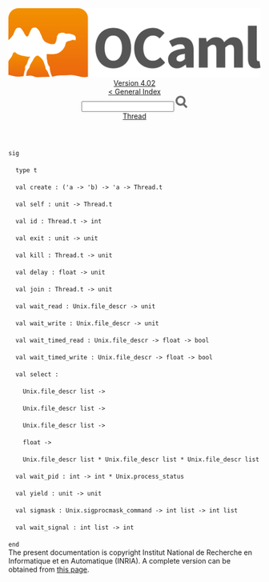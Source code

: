 <!-- ((! set title API !)) ((! set documentation !)) ((! set api !)) ((! set nobreadcrumb !)) -->
<div class="api"><header><nav class="toc brand"><a class="brand" href="https://ocaml.org/"><img src="colour-logo-gray.svg" class="svg" alt="OCaml"></a></nav><nav class="toc"><div class="toc_version"><a href="/docs" id="version-select">Version 4.02</a></div><a href="index.html">&lt; General Index</a><div class="api_search"><input type="text" name="apisearch" id="api_search" oninput="mySearch(false);" onkeypress="this.oninput();" onclick="this.oninput();" onpaste="this.oninput();">
<img src="search_icon.svg" alt="Search" class="svg" onclick="mySearch(false)"></div>
<div id="search_results"></div><div class="toc_title"><a href="Thread.html">Thread</a></div><ul></ul></nav></header>
<code class="code"><span class="keyword">sig</span><br>
&nbsp;&nbsp;<span class="keyword">type</span>&nbsp;t<br>
&nbsp;&nbsp;<span class="keyword">val</span>&nbsp;create&nbsp;:&nbsp;(<span class="keywordsign">'</span>a&nbsp;<span class="keywordsign">-&gt;</span>&nbsp;<span class="keywordsign">'</span>b)&nbsp;<span class="keywordsign">-&gt;</span>&nbsp;<span class="keywordsign">'</span>a&nbsp;<span class="keywordsign">-&gt;</span>&nbsp;<span class="constructor">Thread</span>.t<br>
&nbsp;&nbsp;<span class="keyword">val</span>&nbsp;self&nbsp;:&nbsp;unit&nbsp;<span class="keywordsign">-&gt;</span>&nbsp;<span class="constructor">Thread</span>.t<br>
&nbsp;&nbsp;<span class="keyword">val</span>&nbsp;id&nbsp;:&nbsp;<span class="constructor">Thread</span>.t&nbsp;<span class="keywordsign">-&gt;</span>&nbsp;int<br>
&nbsp;&nbsp;<span class="keyword">val</span>&nbsp;exit&nbsp;:&nbsp;unit&nbsp;<span class="keywordsign">-&gt;</span>&nbsp;unit<br>
&nbsp;&nbsp;<span class="keyword">val</span>&nbsp;kill&nbsp;:&nbsp;<span class="constructor">Thread</span>.t&nbsp;<span class="keywordsign">-&gt;</span>&nbsp;unit<br>
&nbsp;&nbsp;<span class="keyword">val</span>&nbsp;delay&nbsp;:&nbsp;float&nbsp;<span class="keywordsign">-&gt;</span>&nbsp;unit<br>
&nbsp;&nbsp;<span class="keyword">val</span>&nbsp;join&nbsp;:&nbsp;<span class="constructor">Thread</span>.t&nbsp;<span class="keywordsign">-&gt;</span>&nbsp;unit<br>
&nbsp;&nbsp;<span class="keyword">val</span>&nbsp;wait_read&nbsp;:&nbsp;<span class="constructor">Unix</span>.file_descr&nbsp;<span class="keywordsign">-&gt;</span>&nbsp;unit<br>
&nbsp;&nbsp;<span class="keyword">val</span>&nbsp;wait_write&nbsp;:&nbsp;<span class="constructor">Unix</span>.file_descr&nbsp;<span class="keywordsign">-&gt;</span>&nbsp;unit<br>
&nbsp;&nbsp;<span class="keyword">val</span>&nbsp;wait_timed_read&nbsp;:&nbsp;<span class="constructor">Unix</span>.file_descr&nbsp;<span class="keywordsign">-&gt;</span>&nbsp;float&nbsp;<span class="keywordsign">-&gt;</span>&nbsp;bool<br>
&nbsp;&nbsp;<span class="keyword">val</span>&nbsp;wait_timed_write&nbsp;:&nbsp;<span class="constructor">Unix</span>.file_descr&nbsp;<span class="keywordsign">-&gt;</span>&nbsp;float&nbsp;<span class="keywordsign">-&gt;</span>&nbsp;bool<br>
&nbsp;&nbsp;<span class="keyword">val</span>&nbsp;select&nbsp;:<br>
&nbsp;&nbsp;&nbsp;&nbsp;<span class="constructor">Unix</span>.file_descr&nbsp;list&nbsp;<span class="keywordsign">-&gt;</span><br>
&nbsp;&nbsp;&nbsp;&nbsp;<span class="constructor">Unix</span>.file_descr&nbsp;list&nbsp;<span class="keywordsign">-&gt;</span><br>
&nbsp;&nbsp;&nbsp;&nbsp;<span class="constructor">Unix</span>.file_descr&nbsp;list&nbsp;<span class="keywordsign">-&gt;</span><br>
&nbsp;&nbsp;&nbsp;&nbsp;float&nbsp;<span class="keywordsign">-&gt;</span><br>
&nbsp;&nbsp;&nbsp;&nbsp;<span class="constructor">Unix</span>.file_descr&nbsp;list&nbsp;*&nbsp;<span class="constructor">Unix</span>.file_descr&nbsp;list&nbsp;*&nbsp;<span class="constructor">Unix</span>.file_descr&nbsp;list<br>
&nbsp;&nbsp;<span class="keyword">val</span>&nbsp;wait_pid&nbsp;:&nbsp;int&nbsp;<span class="keywordsign">-&gt;</span>&nbsp;int&nbsp;*&nbsp;<span class="constructor">Unix</span>.process_status<br>
&nbsp;&nbsp;<span class="keyword">val</span>&nbsp;yield&nbsp;:&nbsp;unit&nbsp;<span class="keywordsign">-&gt;</span>&nbsp;unit<br>
&nbsp;&nbsp;<span class="keyword">val</span>&nbsp;sigmask&nbsp;:&nbsp;<span class="constructor">Unix</span>.sigprocmask_command&nbsp;<span class="keywordsign">-&gt;</span>&nbsp;int&nbsp;list&nbsp;<span class="keywordsign">-&gt;</span>&nbsp;int&nbsp;list<br>
&nbsp;&nbsp;<span class="keyword">val</span>&nbsp;wait_signal&nbsp;:&nbsp;int&nbsp;list&nbsp;<span class="keywordsign">-&gt;</span>&nbsp;int<br>
<span class="keyword">end</span></code><div class="copyright">The present documentation is copyright Institut National de Recherche en Informatique et en Automatique (INRIA). A complete version can be obtained from <a href="http://caml.inria.fr/pub/docs/manual-ocaml/">this page</a>.</div></div>